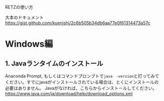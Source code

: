RETZの使い方

大本のドキュメント　https://gist.github.com/kuenishi/2c6b505b34db6aa77e0f61314473a57c


# Windows編

## 1. Javaランタイムのインストール

Anaconda Prompt, もしくはコマンドプロンプトで`java　-version`と打ってみてください。すでにjavaがインストールされている場合は、とくにインストールの必要はありません。
Javaがなければ、こちらからインストールしてください。　https://www.java.com/ja/download/help/download_options.xml


